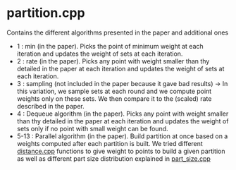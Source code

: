 # partition.cpp

Contains the different algorithms presented in the paper and additional ones

- 1 : min (in the paper). Picks the point of minimum weight at each iteration and updates the weight of sets at each iteration.
- 2 : rate (in the paper). Picks any point with weight smaller than thy detailed in the paper at each iteration and updates the weight of sets at each iteration.
- 3 : sampling (not included in the paper because it gave bad results) -> In this variation, we sample sets at each round and we compute point weights only on these sets. We then compare it to the (scaled) rate described in the paper. 
- 4 : Dequeue algorithm (in the paper). Picks any point with weight smaller than thy detailed in the paper at each iteration and updates the weight of sets only if no point with small weight can be found.
- 5-13 : Parallel algorithm (in the paper). Build partition at once based on a weights computed after each partition is built. We tried different [distance.cpp](./distance.md) functions to give weight to points to build a given partition as well as different part size distribution explained in [part_size.cpp](./part_size.md)
